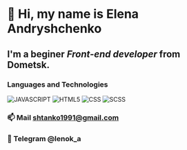 #  👋 Hi, my name is **Elena Andryshchenko**
## I'm a beginer *Front-end developer* from Dometsk.
### Languages and Technologies

![JAVASCRIPT](https://img.shields.io/badge/-JAVASCRIPT-090909?style=social&logo=JAVASCRIPT)
![HTML5](https://img.shields.io/badge/-HTML5-090909?style=social&logo=HTML5)
![CSS](https://img.shields.io/badge/-CSS-090909?style=social&logo=CSS)
![SCSS](https://img.shields.io/badge/-SCSS-090909?style=social&logo=SCSS)


### 📫  Mail shtanko1991@gmail.com
### 💬 Telegram @lenok_a


<!--
**lenokand/lenokand** is a ✨ _special_ ✨ repository because its `README.md` (this file) appears on your GitHub profile.

Here are some ideas to get you started:

- 🔭 I’m currently working on ...
- 🌱 I’m currently learning ...
- 👯 I’m looking to collaborate on ...
- 🤔 I’m looking for help with ...
- 💬 Ask me about ...
- 📫 How to reach me: ...
- 😄 Pronouns: ...
- ⚡ Fun fact: ...
-->
